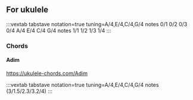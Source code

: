 ## For ukulele

:::vextab
tabstave notation=true
tuning=A/4,E/4,C/4,G/4
notes 0/1 0/2 0/3 0/4 A/4 E/4 C/4 G/4
notes 1/1 1/2 1/3 1/4 
:::


### Chords

#### Adim

<https://ukulele-chords.com/Adim>

:::vextab
tabstave notation=true
tuning=A/4,E/4,C/4,G/4
notes (3/1.5/2.3/3.2/4)
:::
